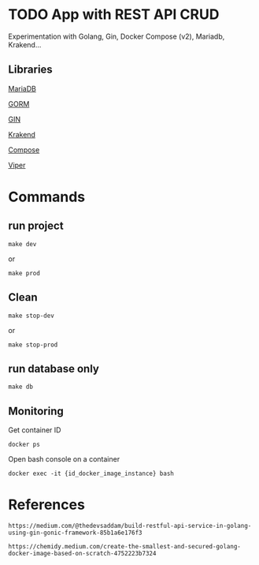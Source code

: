 

# TODO App with REST API CRUD

Experimentation with Golang, Gin, Docker Compose (v2), Mariadb, Krakend...

## Libraries

[MariaDB](https://hub.docker.com/_/mariadb)

[GORM](https://github.com/go-gorm/gorm)

[GIN](https://github.com/gin-gonic/gin)

[Krakend](https://www.krakend.io)

[Compose](https://docs.docker.com/compose)

[Viper](https://pkg.go.dev/github.com/spf13/viper)

# Commands


## run project

`make dev` 

or 

`make prod`

## Clean

`make stop-dev`

or

`make stop-prod`

## run database only

`make db`

## Monitoring

Get container ID

`docker ps` 

Open bash console on a container

`docker exec -it {id_docker_image_instance} bash`

# References

`https://medium.com/@thedevsaddam/build-restful-api-service-in-golang-using-gin-gonic-framework-85b1a6e176f3`

`https://chemidy.medium.com/create-the-smallest-and-secured-golang-docker-image-based-on-scratch-4752223b7324`

